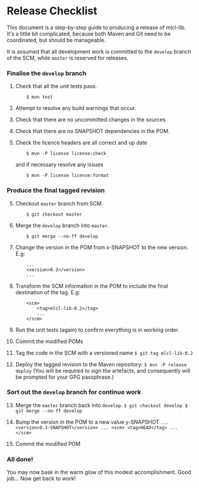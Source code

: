# Release Checklist #

This document is a step-by-step guide to producing a release of mlcl-lib. It's
a little bit complicated, because both Maven and Git need to be coordinated, 
but should be manageable.

It is assumed that all development work is committed to the `develop` branch of the SCM, while `master` is reserved for releases.


### Finalise the `develop` branch ###

 1. Check that all the unit tests pass.
	```
		$ mvn test
	```

 2. Attempt to resolve any build warnings that occur.

 3. Check that there are no uncommitted changes in the sources

 4. Check that there are no SNAPSHOT dependencies in the POM.

 5. Check the licence headers are all correct and up date
	```
		$ mvn -P license license:check
	```
	and if necessary resolve any issues
	```
		$ mvn -P license license:format
	```


### Produce the final tagged revision ###

 5. Checkout `master` branch from SCM.
	```
		$ git checkout master
	```

 6. Merge the `develop` branch into `master`.
	```
		$ git merge --no-ff develop
	```

 7. Change the version in the POM from x-SNAPSHOT to the new version. E.g:
	```
		...
		<version>0.2</version>
		...
	```
 8. Transform the SCM information in the POM to include the final destination of the tag. E.g:
	```
 		<scm>
	        <tag>mlcl-lib-0.2</tag>
			...
    	</scm>
	```

 9. Run the unit tests (again) to confirm everything is in working order.

 10. Commit the modified POMs

 11. Tag the code in the SCM with a versioned name
	```
		$ git tag mlcl-lib-0.2
	```
	
 12. Deploy the tagged revision to the Maven repository:
	```
		$ mvn -P release deploy
	```
	(You will be required to sign the artefacts, and consequently will be prompted for your GPG passphrase.)


### Sort out the `develop` branch for continue work ###

 13. Merge the `master` branch back into `develop`.
	```
		$ git checkout develop
		$ git merge --no-ff develop
	```

 14. Bump the version in the POM to a new value y-SNAPSHOT
	```
		...
		<version>0.3-SNAPSHOT</version>
		...
 		<scm>
	        <tag>HEAD</tag>
			...
    	</scm>
	```

 15. Commit the modified POM


### All done! ###

You may now bask in the warm glow of this modest accomplishment. Good job... Now get back to work!